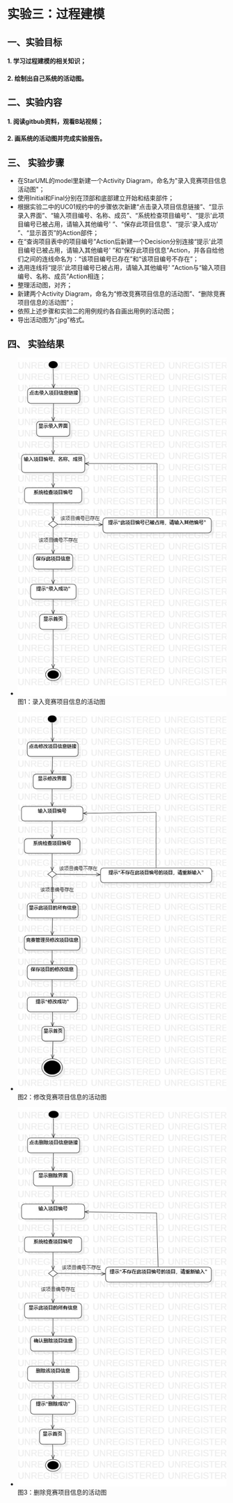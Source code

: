 # 实验三：过程建模  

## 一、实验目标

#### 1. 学习过程建模的相关知识；  
#### 2. 绘制出自己系统的活动图。  

## 二、实验内容  

#### 1. 阅读gitbub资料，观看B站视频；  
#### 2. 画系统的活动图并完成实验报告。  
  

## 三、 实验步骤
- 在StarUML的model里新建一个Activity Diagram，命名为"录入竞赛项目信息活动图"；
- 使用Initial和Final分别在顶部和底部建立开始和结束部件；
- 根据实验二中的UC01规约中的步骤依次新建“点击录入项目信息链接”、“显示录入界面”、“输入项目编号、名称、成员”、“系统检查项目编号”、“提示'此项目编号已被占用，请输入其他编号' ”、“保存此项目信息”、“提示'录入成功' ”、“显示首页”的Action部件；
- 在“查询项目表中的项目编号”Action后新建一个Decision分别连接“提示'此项目编号已被占用，请输入其他编号' ”和“保存此项目信息”Action，并各自给他们之间的连线命名为：“该项目编号已存在”和“该项目编号不存在”；
- 选用连线将“提示'此项目编号已被占用，请输入其他编号' ”Action与“输入项目编号、名称、成员”Action相连；
- 整理活动图，对齐；
- 新建两个Activity Diagram，命名为“修改竞赛项目信息的活动图”、“删除竞赛项目信息的活动图”；
- 依照上述步骤和实验二的用例规约各自画出用例的活动图；
- 导出活动图为“.jpg”格式。
## 四、 实验结果  

- ![录入竞赛项目信息的活动图](./lab3_1.jpg)  
图1：录入竞赛项目信息的活动图

- ![修改竞赛项目信息的活动图](./lab3_2.jpg)  
图2：修改竞赛项目信息的活动图

- ![删除竞赛项目信息的活动图](./lab3_3.jpg)  
图3：删除竞赛项目信息的活动图
